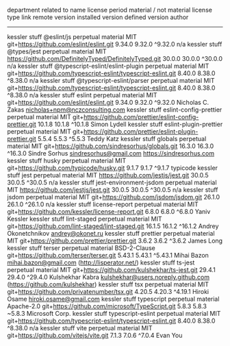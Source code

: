 department  related to  name                              license period  material / not material  license type  link                                                            remote version  installed version  defined version  author
----------  ----------  ----                              --------------  -----------------------  ------------  ----                                                            --------------  -----------------  ---------------  ------
kessler     stuff       @eslint/js                        perpetual       material                 MIT           git+https://github.com/eslint/eslint.git                        9.34.0          9.32.0             ^9.32.0          n/a
kessler     stuff       @types/jest                       perpetual       material                 MIT           https://github.com/DefinitelyTyped/DefinitelyTyped.git          30.0.0          30.0.0             ^30.0.0          n/a
kessler     stuff       @typescript-eslint/eslint-plugin  perpetual       material                 MIT           git+https://github.com/typescript-eslint/typescript-eslint.git  8.40.0          8.38.0             ^8.38.0          n/a
kessler     stuff       @typescript-eslint/parser         perpetual       material                 MIT           git+https://github.com/typescript-eslint/typescript-eslint.git  8.40.0          8.38.0             ^8.38.0          n/a
kessler     stuff       eslint                            perpetual       material                 MIT           git+https://github.com/eslint/eslint.git                        9.34.0          9.32.0             ^9.32.0          Nicholas C. Zakas <nicholas+npm@nczconsulting.com>
kessler     stuff       eslint-config-prettier            perpetual       material                 MIT           git+https://github.com/prettier/eslint-config-prettier.git      10.1.8          10.1.8             ^10.1.8          Simon Lydell
kessler     stuff       eslint-plugin-prettier            perpetual       material                 MIT           git+https://github.com/prettier/eslint-plugin-prettier.git      5.5.4           5.5.3              ^5.5.3           Teddy Katz
kessler     stuff       globals                           perpetual       material                 MIT           git+https://github.com/sindresorhus/globals.git                 16.3.0          16.3.0             ^16.3.0          Sindre Sorhus sindresorhus@gmail.com https://sindresorhus.com
kessler     stuff       husky                             perpetual       material                 MIT           git+https://github.com/typicode/husky.git                       9.1.7           9.1.7              ^9.1.7           typicode
kessler     stuff       jest                              perpetual       material                 MIT           https://github.com/jestjs/jest.git                              30.0.5          30.0.5             ^30.0.5          n/a
kessler     stuff       jest-environment-jsdom            perpetual       material                 MIT           https://github.com/jestjs/jest.git                              30.0.5          30.0.5             ^30.0.5          n/a
kessler     stuff       jsdom                             perpetual       material                 MIT           git+https://github.com/jsdom/jsdom.git                          26.1.0          26.1.0             ^26.1.0          n/a
kessler     stuff       license-report                    perpetual       material                 MIT           git+https://github.com/kessler/license-report.git               6.8.0           6.8.0              ^6.8.0           Yaniv Kessler
kessler     stuff       lint-staged                       perpetual       material                 MIT           git+https://github.com/lint-staged/lint-staged.git              16.1.5          16.1.2             ^16.1.2          Andrey Okonetchnikov <andrey@okonet.ru>
kessler     stuff       prettier                          perpetual       material                 MIT           git+https://github.com/prettier/prettier.git                    3.6.2           3.6.2              ^3.6.2           James Long
kessler     stuff       terser                            perpetual       material                 BSD-2-Clause  git+https://github.com/terser/terser.git                        5.43.1          5.43.1             ^5.43.1          Mihai Bazon <mihai.bazon@gmail.com> (http://lisperator.net/)
kessler     stuff       ts-jest                           perpetual       material                 MIT           git+https://github.com/kulshekhar/ts-jest.git                   29.4.1          29.4.0             ^29.4.0          Kulshekhar Kabra <kulshekhar@users.noreply.github.com> (https://github.com/kulshekhar)
kessler     stuff       tsx                               perpetual       material                 MIT           git+https://github.com/privatenumber/tsx.git                    4.20.5          4.20.3             ^4.19.1          Hiroki Osame hiroki.osame@gmail.com
kessler     stuff       typescript                        perpetual       material                 Apache-2.0    git+https://github.com/microsoft/TypeScript.git                 5.8.3           5.8.3              ~5.8.3           Microsoft Corp.
kessler     stuff       typescript-eslint                 perpetual       material                 MIT           git+https://github.com/typescript-eslint/typescript-eslint.git  8.40.0          8.38.0             ^8.38.0          n/a
kessler     stuff       vite                              perpetual       material                 MIT           git+https://github.com/vitejs/vite.git                          7.1.3           7.0.6              ^7.0.4           Evan You
